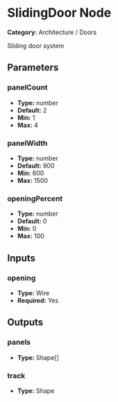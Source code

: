
# SlidingDoor Node

**Category:** Architecture / Doors

Sliding door system

## Parameters


### panelCount
- **Type:** number
- **Default:** 2
- **Min:** 1
- **Max:** 4



### panelWidth
- **Type:** number
- **Default:** 900
- **Min:** 600
- **Max:** 1500



### openingPercent
- **Type:** number
- **Default:** 0
- **Min:** 0
- **Max:** 100



## Inputs


### opening
- **Type:** Wire
- **Required:** Yes



## Outputs


### panels
- **Type:** Shape[]



### track
- **Type:** Shape




